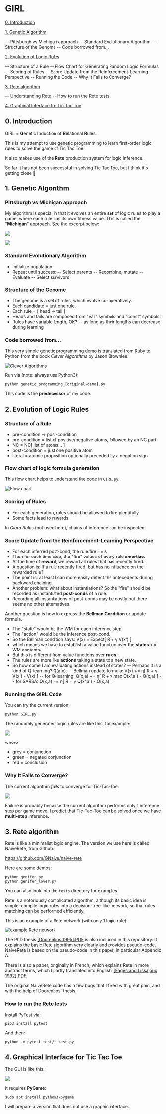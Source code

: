 # GIRL

[0. Introduction](https://github.com/Cybernetic1/GIRL#0-introduction) 

[1. Genetic Algorithm](https://github.com/Cybernetic1/GIRL#1-genetic-algorithm)

   -- Pittsburgh vs Michigan approach
   -- Standard Evolutionary Algorithm
   -- Structure of the Genome
   -- Code borrowed from...
 
[2. Evolution of Logic Rules](https://github.com/Cybernetic1/GIRL#2-evolution-of-logic-rules)

   -- Structure of a Rule
   -- Flow Chart for Generating Random Logic Formulas
   -- Scoring of Rules
   -- Score Update from the Reinforcement-Learning Perspective
   -- Running the Code
   -- Why It Fails to Converge?

[3. Rete algorithm](https://github.com/Cybernetic1/GIRL#3-rete-algorithm)

   -- Understanding Rete
   -- How to run the Rete tests
 
[4. Graphical Interface for Tic Tac Toe](https://github.com/Cybernetic1/GIRL#5-graphical-interface-for-tic-tac-toe) 

## 0. Introduction

GIRL = **G**enetic **I**nduction of **R**elational **R**ules.

This is my attempt to use genetic programming to learn first-order logic rules to solve the game of Tic Tac Toe. 


It also makes use of the **Rete** production system for logic inference.

So far it has not been successful in solving Tic Tac Toe, but I think it's getting close &#128578;

## 1. Genetic Algorithm

### Pittsburgh vs Michigan approach

My algorithm is special in that it evolves an entire **set** of logic rules to play a game, where each rule has its own fitness value.  This is called the "**Michigan**" approach.  See the excerpt below:

![]([Freitas]_quote_1.jpg)

![]([Freitas]_quote_2.jpg)

### Standard Evolutionary Algorithm

 - Initialize population
 - Repeat until success:
  --   Select parents
  --   Recombine, mutate
  --   Evaluate
  --   Select survivors

### Structure of the Genome

 * The genome is a set of rules, which evolve co-operatively.
 * Each candidate = just one rule.
 * Each rule = [ head => tail ]
 * Heads and tails are composed from "var" symbols and "const" symbols.
 * Rules have variable length, OK?
   -- as long as their lengths can decrease during learning

### Code borrowed from...

This very simple genetic programming demo is translated from Ruby to Python from the book _Clever Algorithms_ by Jason Brownlee:

![Clever Algorithms](Clever_Algorithms_cover.jpg)

Run via (note: always use Python3):

    python genetic_programming_[original-demo].py

This code is the **predecessor** of my code.

## 2. Evolution of Logic Rules

### Structure of a Rule

 *	pre-condition => post-condition
 *	pre-condition = list of positive/negative atoms, followed by an NC part
 *	NC = NC[ list of atoms... ]
 *	post-condition = just one positive atom
 *	literal = atomic proposition optionally preceded by a negation sign

### Flow chart of logic formula generation

This flow chart helps to understand the code in `GIRL.py`:

![Flow chart](program-flow-chart_resized.png)

### Scoring of Rules

 * For each generation, rules should be allowed to fire plentifully
 * Some facts lead to rewards
 
In *Clara Rules* (not used here), chains of inference can be inspected.

### Score Update from the Reinforcement-Learning Perspective

* For each inferred post-cond, the rule.fire += ε
* Then for each time step, the "fire" values of every rule **amortize**.
* At the time of **reward**, we reward all rules that has recently fired.
* A question is: If a rule recently fired, but has no influence on the rewarded rule?
* The point is: at least I can more easily detect the antecedents during backward chaining.
* Another problem: what about instantiations? So the "fire" should be recorded as instantiated **post-conds** of a rule.
* Recording all instantiations of post-conds may be costly but there seems no other alternatives.

Another question is how to express the **Bellman Condition** or update formula.

* The "state" would be the WM for each inference step.
* The "action" would be the inference post-cond.
* So the Bellman condition says: V(x) = Expect[ R +  γ V(x') ]
* which means we have to establish a value function over the **states** x = WM contents.
* But this is different from value functions over **rules**.
* The rules are more like **actions** taking a state to a new state.
* So how come I am evaluating actions instead of states?
-- Perhaps it is a kind of Q-learning?  Q(a|x).
-- Bellman update formula:  V(x) += η[ R + γ V(x') - V(x) ]
-- for Q-learning:  Q(x,a) += η[ R + γ max Q(x',a') - Q(x,a) ]
-- for SARSA: Q(x,a) += η[ R + γ Q(x',a') - Q(x,a) ]

### Running the GIRL Code

You can try the current version:

    python GIRL.py

The randomly generated logic rules are like this, for example:

![](logic_rules_screenshot.png)

where

* grey = conjunction
* green = negated conjunction
* red = conclusion

### Why It Fails to Converge?

The current algorithm _fails_ to converge for Tic-Tac-Toe:

![](run-results.png)

Failure is probably because the current algorithm performs only 1 inference step per game move.  I predict that Tic-Tac-Toe can be solved once we have **multi-step** inference.

## 3. Rete algorithm

Rete is like a minimalist logic engine.  The version we use here is called NaiveRete, from Github:

https://github.com/GNaive/naive-rete

Here are some demos:

    python genifer.py
    python genifer_lover.py

You can also look into the `tests` directory for examples.

Rete is a notoriously complicated algorithm, although its basic idea is simple:  compile logic rules into a decision-tree-like network, so that rules-matching can be performed efficiently.

This is an example of a Rete network (with only 1 logic rule):

![example Rete network](rete_graph_ncc_test.png)

The PhD thesis [[Doorenbos 1995].PDF](basic_Rete_algorithm_[Doorenbos1995].pdf) is also included in this repository.  It explains the basic Rete algorithm very clearly and provides pseudo-code.  NaiveRete is based on the pseudo-code in this paper, in particular Appendix A.

There is also a paper, originally in French, which explains Rete in more abstract terms, which I partly translated into English: [[Fages and Lissajoux 1992].PDF](Fages_Lissajoux1992.pdf).

The original NaiveRete code has a few bugs that I fixed with great pain, and with the help of Doorenbos' thesis.

### How to run the Rete tests

Install PyTest via:

    pip3 install pytest

And then:

    python -m pytest test/*_test.py

## 4. Graphical Interface for Tic Tac Toe

The GUI is like this:

![](GUI-screenshot.png)

It requires **PyGame**:

    sudo apt install python3-pygame

I will prepare a version that does not use a graphic interface.
